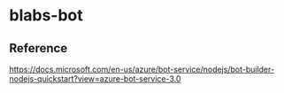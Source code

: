# blabs-bot

## Reference
https://docs.microsoft.com/en-us/azure/bot-service/nodejs/bot-builder-nodejs-quickstart?view=azure-bot-service-3.0